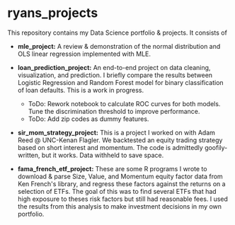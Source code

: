 ryans_projects
==============

This repository contains my Data Science portfolio & projects. It consists of 
  * **mle_project:** A review & demonstration of the normal distribution and OLS linear regression implemented with MLE.
  
  * **loan_prediction_project:** An end-to-end project on data cleaning, visualization, and prediction. I briefly compare the results between Logistic Regression and Random Forest model for binary classification of loan defaults. This is a work in progress.
    * ToDo: Rework notebook to calculate ROC curves for both models. Tune the discrimination threshold to improve performance.
    * ToDo: Add zip codes as dummy features.
  
  * **sir_mom_strategy_project:** This is a project I worked on with Adam Reed @ UNC-Kenan Flagler. We backtested an equity trading strategy based on short interest and momentum. The code is admittedly goofily-written, but it works. Data withheld to save space.

  * **fama_french_etf_project:** These are some R programs I wrote to download & parse Size, Value, and Momentum equity factor data from Ken French's library, and regress these factors against the returns on a selection of ETFs. The goal of this was to find several ETFs that had high exposure to theses risk factors but still had reasonable fees. I used the results from this analysis to make investment decisions in my own portfolio.
